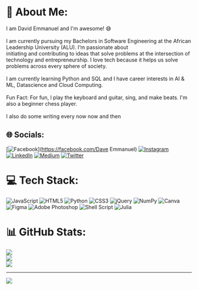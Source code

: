 # 💫 About Me:
I am David Emmanuel and I'm awesome! 😅<br><br>I am currently pursuing my Bachelors in Software Engineering at the African Leadership University (ALU). I’m passionate about<br>initiating and contributing to ideas that solve problems at the intersection of technology and entrepreneurship. I love tech because it helps us solve problems across every sphere of society. <br><br>I am currently learning Python and SQL and I have career interests in AI & ML, Datascience and Cloud Computing.<br><br>Fun Fact: For fun, I play the keyboard and guitar, sing, and make beats. I'm also a beginner chess player.<br><br>I also do some writing every now now and then


## 🌐 Socials:
[![Facebook](https://img.shields.io/badge/Facebook-%231877F2.svg?logo=Facebook&logoColor=white)](https://facebook.com/Dave Emmanuel) [![Instagram](https://img.shields.io/badge/Instagram-%23E4405F.svg?logo=Instagram&logoColor=white)](https://instagram.com/iamthedavidleads) [![LinkedIn](https://img.shields.io/badge/LinkedIn-%230077B5.svg?logo=linkedin&logoColor=white)](https://linkedin.com/in/https://www.linkedin.com/in/iamthethedavidleads) [![Medium](https://img.shields.io/badge/Medium-12100E?logo=medium&logoColor=white)](https://medium.com/@thedavidleads) [![Twitter](https://img.shields.io/badge/Twitter-%231DA1F2.svg?logo=Twitter&logoColor=white)](https://twitter.com/@AlwaysYakong) 

# 💻 Tech Stack:
![JavaScript](https://img.shields.io/badge/javascript-%23323330.svg?style=for-the-badge&logo=javascript&logoColor=%23F7DF1E) ![HTML5](https://img.shields.io/badge/html5-%23E34F26.svg?style=for-the-badge&logo=html5&logoColor=white) ![Python](https://img.shields.io/badge/python-3670A0?style=for-the-badge&logo=python&logoColor=ffdd54) ![CSS3](https://img.shields.io/badge/css3-%231572B6.svg?style=for-the-badge&logo=css3&logoColor=white) ![jQuery](https://img.shields.io/badge/jquery-%230769AD.svg?style=for-the-badge&logo=jquery&logoColor=white) ![NumPy](https://img.shields.io/badge/numpy-%23013243.svg?style=for-the-badge&logo=numpy&logoColor=white) ![Canva](https://img.shields.io/badge/Canva-%2300C4CC.svg?style=for-the-badge&logo=Canva&logoColor=white) 	![Figma](https://img.shields.io/badge/figma-%23F24E1E.svg?style=for-the-badge&logo=figma&logoColor=white) ![Adobe Photoshop](https://img.shields.io/badge/adobephotoshop-%2331A8FF.svg?style=for-the-badge&logo=adobephotoshop&logoColor=white) ![Shell Script](https://img.shields.io/badge/shell_script-%23121011.svg?style=for-the-badge&logo=gnu-bash&logoColor=white) 	![Julia](https://img.shields.io/badge/-Julia-9558B2?style=for-the-badge&logo=julia&logoColor=white)
# 📊 GitHub Stats:
![](https://github-readme-stats.vercel.app/api?username=thedavidemmanuel&theme=dark&hide_border=false&include_all_commits=false&count_private=false)<br/>
![](https://github-readme-streak-stats.herokuapp.com/?user=thedavidemmanuel&theme=dark&hide_border=false)<br/>
![](https://github-readme-stats.vercel.app/api/top-langs/?username=thedavidemmanuel&theme=dark&hide_border=false&include_all_commits=false&count_private=false&layout=compact)

---
[![](https://visitcount.itsvg.in/api?id=thedavidemmanuel&icon=0&color=0)](https://visitcount.itsvg.in)
